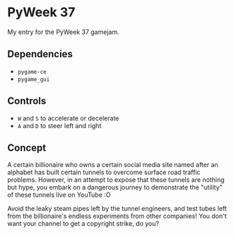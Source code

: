 # PyWeek 37

My entry for the PyWeek 37 gamejam.

## Dependencies

- `pygame-ce`
- `pygame_gui`

## Controls

- `W` and `S` to accelerate or decelerate
- `A` and `D` to steer left and right

## Concept

A certain billionaire who owns a certain social media site named after an
alphabet has built certain tunnels to overcome surface road traffic problems.
However, in an attempt to expose that these tunnels are nothing but hype, you
embark on a dangerous journey to demonstrate the "utility" of these tunnels
live on YouTube :O

Avoid the leaky steam pipes left by the tunnel engineers, and test tubes left
from the billionaire's endless experiments from other companies! You don't
want your channel to get a copyright strike, do you?

